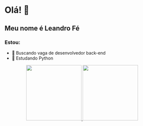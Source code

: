 # Olá! 👋
## Meu nome é Leandro Fé 
### Estou:
- 🔭 Buscando vaga de desenvolvedor back-end
- 🌱 Estudando Python

<div align="center">
  <a href="https://github.com/LeandroLFE">
  <img height="180em" src="https://github-readme-stats-jy6e923cm-leandrolfe.vercel.app/api?username=LeandroLFE&show_icons=true&theme=tokyonight&include_all_commits=true&count_private=true"/>
  <img height="180em" src=https://github-readme-stats-jy6e923cm-leandrolfe.vercel.app/api/top-langs/?username=LeandroLFE&layout=compact&langs_count=7&theme=tokyonight"/>
</div>                                                                                                           
